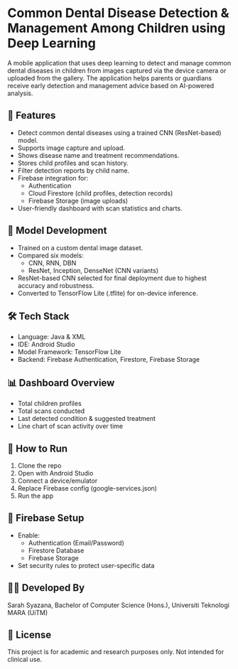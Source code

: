 # Common Dental Disease Detection & Management Among Children using Deep Learning

A mobile application that uses deep learning to detect and manage common dental diseases in children from images captured via the device camera or uploaded from the gallery. The application helps parents or guardians receive early detection and management advice based on AI-powered analysis.

## 📱 Features
- Detect common dental diseases using a trained CNN (ResNet-based) model.
- Supports image capture and upload.
- Shows disease name and treatment recommendations.
- Stores child profiles and scan history.
- Filter detection reports by child name.
- Firebase integration for:
  - Authentication
  - Cloud Firestore (child profiles, detection records)
  - Firebase Storage (image uploads)
- User-friendly dashboard with scan statistics and charts.

## 🧠 Model Development
- Trained on a custom dental image dataset.
- Compared six models:
  - CNN, RNN, DBN
  - ResNet, Inception, DenseNet (CNN variants)
- ResNet-based CNN selected for final deployment due to highest accuracy and robustness.
- Converted to TensorFlow Lite (.tflite) for on-device inference.

## 🛠️ Tech Stack
- Language: Java & XML
- IDE: Android Studio
- Model Framework: TensorFlow Lite
- Backend: Firebase Authentication, Firestore, Firebase Storage

## 📊 Dashboard Overview
- Total children profiles
- Total scans conducted
- Last detected condition & suggested treatment
- Line chart of scan activity over time

## 🚀 How to Run
1. Clone the repo
2. Open with Android Studio
3. Connect a device/emulator
4. Replace Firebase config (google-services.json)
5. Run the app

## 🔐 Firebase Setup
- Enable:
  - Authentication (Email/Password)
  - Firestore Database
  - Firebase Storage
- Set security rules to protect user-specific data

## 👩‍💻 Developed By
Sarah Syazana,
Bachelor of Computer Science (Hons.),
Universiti Teknologi MARA (UiTM)

## 📄 License
This project is for academic and research purposes only. Not intended for clinical use.
